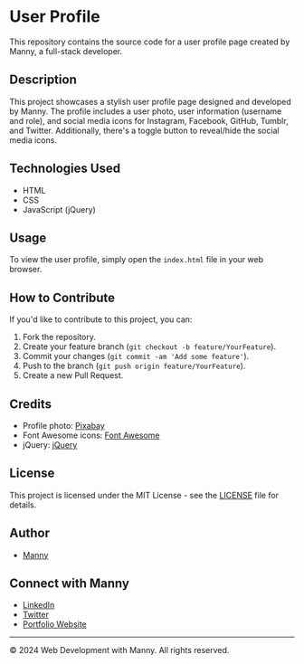 # User Profile 

This repository contains the source code for a user profile page created by Manny, a full-stack developer.

## Description

This project showcases a stylish user profile page designed and developed by Manny. The profile includes a user photo, user information (username and role), and social media icons for Instagram, Facebook, GitHub, Tumblr, and Twitter. Additionally, there's a toggle button to reveal/hide the social media icons.

## Technologies Used

- HTML
- CSS
- JavaScript (jQuery)

## Usage

To view the user profile, simply open the `index.html` file in your web browser.

## How to Contribute

If you'd like to contribute to this project, you can:

1. Fork the repository.
2. Create your feature branch (`git checkout -b feature/YourFeature`).
3. Commit your changes (`git commit -am 'Add some feature'`).
4. Push to the branch (`git push origin feature/YourFeature`).
5. Create a new Pull Request.

## Credits

- Profile photo: [Pixabay](https://pixabay.com/photos/ai-generated-face-robotic-8171536/)
- Font Awesome icons: [Font Awesome](https://fontawesome.com/)
- jQuery: [jQuery](https://jquery.com/)

## License

This project is licensed under the MIT License - see the [LICENSE](LICENSE) file for details.

## Author

- [Manny](https://github.com/manny-profile)

## Connect with Manny

- [LinkedIn](https://www.linkedin.com/in/manny-profile/)
- [Twitter](https://twitter.com/manny_profile)
- [Portfolio Website](https://www.mannyportfolio.com/)

---

© 2024 Web Development with Manny. All rights reserved.
